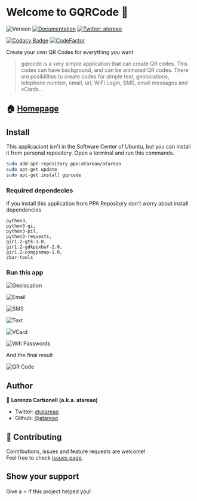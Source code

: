  # Welcome to GQRCode 👋

![Version](https://img.shields.io/badge/version-0.5.3-blue.svg?cacheSeconds=2592000)
[![Documentation](https://img.shields.io/badge/documentation-yes-brightgreen.svg)](https://www.atareao.es/aplicacion/crear-codigos-qr-en-ubuntu/)
[![Twitter: atareao](https://img.shields.io/twitter/follow/atareao.svg?style=social)](https://twitter.com/atareao)

[![Codacy Badge](https://api.codacy.com/project/badge/Grade/0b82a753282f4e59bfc1ac03bf4ad120)](https://www.codacy.com/manual/atareao/gqrcode?utm_source=github.com&amp;utm_medium=referral&amp;utm_content=atareao/gqrcode&amp;utm_campaign=Badge_Grade)
[![CodeFactor](https://www.codefactor.io/repository/github/atareao/gqrcode/badge)](https://www.codefactor.io/repository/github/atareao/gqrcode)

Create your own QR Codes for everything you want

> gqrcode is a very simple application that can create QR codes. This codes can have background, and can be animated QR codes. There are posibilities to create codes for simple text, geolocations, telephone number, email, url, WiFi Login, SMS, email messages and vCards...

## 🏠 [Homepage](https://www.atareao.es/aplicacion/crear-codigos-qr-en-ubuntu/)

## Install

This applicaciont isn't in the Software Center of Ubuntu, but you can install it from personal repository. Open a terminal and run this commands.

```sh
sudo add-apt-repository ppa:atareao/atareao
sudo apt-get update
sudo apt-get install gqrcode
```

### Required dependecies

If you install this application from PPA Repository don't worry about install dependencies

```
python3,
python3-gi,
python3-pil,
python3-requests,
gir1.2-gtk-3.0,
gir1.2-gdkpixbuf-2.0,
gir1.2-osmgpsmap-1.0,
zbar-tools
```

### Run this app

![Geolocation](images/geolocation.png)

![Email](images/email.png)

![SMS](images/sms.png)

![Text](images/text.png)

![VCard](images/vcard.png)

![Wifi Passwords](images/wifi.png)

And the final result

![QR Code](images/qrcode.png)

## Author

👤 **Lorenzo Carbonell (a.k.a. atareao)**

* Twitter: [@atareao](https://twitter.com/atareao)
* Github: [@atareao](https://github.com/atareao)

## 🤝 Contributing

Contributions, issues and feature requests are welcome!<br />Feel free to check [issues page](https://github.com/atareao/gqrcode/issues/).

## Show your support

Give a ⭐️ if this project helped you!

